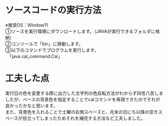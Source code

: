 # ソースコードの実行方法
※推奨OS：Window11  
①ソースを実行環境にダウンロードします。（JAVAが実行できるフォルダに格納）  
②コンソールで「bin」に移動します。  
③以下のコマンドでプログラムを実行します。  
　「java cal_command.Cal」  

# 工夫した点
実行日の色を変更する際に出力した文字列の色反転方法がわからず四苦八苦しましたが、ベースの背景色を指定することでcalコマンドを再現できたのでそれが良かったかなと思います。  
また、背景色を入れることで土曜の右側スペースと、月末の日にち以降の空きスペースが目立ってしまったためそれを補完する方法など工夫しました。
